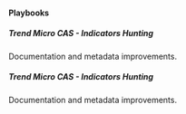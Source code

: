 
#### Playbooks
##### Trend Micro CAS - Indicators Hunting
Documentation and metadata improvements.
##### Trend Micro CAS - Indicators Hunting
Documentation and metadata improvements.
